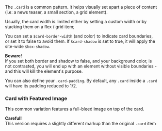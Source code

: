 The `.card` is a common pattern. It helps visually set apart a piece of content (i.e: a news teaser, a small section, a grid element).

Usually, the card width is limited either by setting a custom width or by stacking them on a flex / grid item;

You can set a `$card-border-width` (and color) to indicate card boundaries, or set it to false to avoid them. If `$card-shadow` is set to true, it will apply the site-wide `$box-shadow`.

<div class="alert alert--warning mb">

__Beware!__   
If you set both border and shadow to false, and your background color, is not contrasted, you will end up with an element without visible boundaries - and this will kill the element's purpose.

</div>

You can also define your `.card-padding`. By default, any `.card` inside a `.card` will have its padding reduced to 1/2.

### Card with Featured Image

This common variation features a full-bleed image on top of the card.

<div class="alert alert--warning">

__Careful!__  
This version requires a slightly different markup than the original `.card` item

</div>